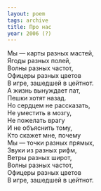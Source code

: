 ```yaml
---
layout: poem
tags: archive
title: Про нас
year: 2006 (?)
---
```


Мы — карты разных мастей,<br>
Ягоды разных полей,<br>
Волны разных частот,<br>
Офицеры разных цветов<br>
В игре, зашедшей в цейтнот.<br>
А жизнь вынуждает пат,<br>
Пешки хотят назад.<br>
Но сердцем не рассказать,<br>
Не уместить в мозгу,<br>
Не пожелать врагу<br>
И не объяснить тому,<br>
Кто скажет мне, почему<br>
Мы — точки разных прямых,<br>
Звуки из разных рифм,<br>
Ветры разных широт,<br>
Волны разных частот,<br>
Офицеры разных цветов<br>
В игре, зашедшей в цейтнот.
